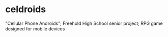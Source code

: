 celdroids
=========

"Cellular Phone Androids"; Freehold High School senior project; RPG game designed for mobile devices